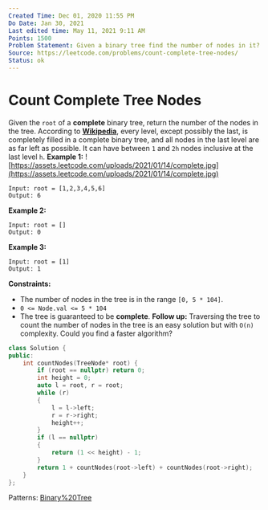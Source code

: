 ```yaml
---
Created Time: Dec 01, 2020 11:55 PM
Do Date: Jan 30, 2021
Last edited time: May 11, 2021 9:11 AM
Points: 1500
Problem Statement: Given a binary tree find the number of nodes in it?
Source: https://leetcode.com/problems/count-complete-tree-nodes/
Status: ok
---
```


# Count Complete Tree Nodes

Given the `root` of a **complete** binary tree, return the number of the nodes in the tree.
According to **[Wikipedia](http://en.wikipedia.org/wiki/Binary_tree#Types_of_binary_trees)**, every level, except possibly the last, is completely filled in a complete binary tree, and all nodes in the last level are as far left as possible. It can have between `1` and `2h` nodes inclusive at the last level `h`.
**Example 1:**
![https://assets.leetcode.com/uploads/2021/01/14/complete.jpg](https://assets.leetcode.com/uploads/2021/01/14/complete.jpg)
```
Input: root = [1,2,3,4,5,6]
Output: 6
```
**Example 2:**
```
Input: root = []
Output: 0
```
**Example 3:**
```
Input: root = [1]
Output: 1
```
**Constraints:**
- The number of nodes in the tree is in the range `[0, 5 * 104]`.
- `0 <= Node.val <= 5 * 104`
- The tree is guaranteed to be **complete**.
**Follow up:**
Traversing the tree to count the number of nodes in the tree is an easy solution but with `O(n)` complexity. Could you find a faster algorithm?
```cpp
class Solution {
public:
    int countNodes(TreeNode* root) {
        if (root == nullptr) return 0; 
        int height = 0; 
        auto l = root, r = root; 
        while (r)
        {
            l = l->left; 
            r = r->right; 
            height++;
        }
        if (l == nullptr)
        {
            return (1 << height) - 1; 
        }
        return 1 + countNodes(root->left) + countNodes(root->right); 
    }
};
```
Patterns: [Binary%20Tree](patterns/Binary%20Tree.md)
